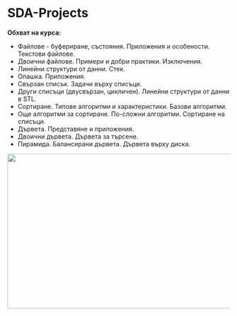# SDA-Projects

**Обхват на курса:** 
- Файлове - буфериране, състояния. Приложения и особености. Текстови файлове.
- Двоични файлове. Примери и добри практики. Изключения.
- Линейни структури от данни. Стек.
- Опашка. Приложения.
- Свързан списък. Задачи върху списъци.
- Други списъци (двусвързан, цикличен). Линейни структури от данни в STL.
- Сортиране. Типове алгоритми и характеристики. Базови алгоритми.
- Още алгоритми за сортиране. По-сложни алгоритми. Сортиране на списъци.
- Дървета. Представяне и приложения.
- Двоични дървета. Дървета за търсене.
- Пирамида. Балансирани дървета. Дървета върху диска.

<img src="https://github.com/DenitsaStoianova/SDA-Projects/blob/master/data-structures.jpeg" width="700" height="350">

